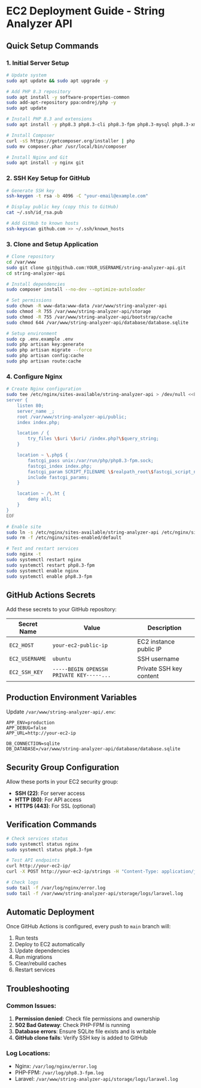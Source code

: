 # EC2 Deployment Guide - String Analyzer API

## Quick Setup Commands

### 1. Initial Server Setup
```bash
# Update system
sudo apt update && sudo apt upgrade -y

# Add PHP 8.3 repository
sudo apt install -y software-properties-common
sudo add-apt-repository ppa:ondrej/php -y
sudo apt update

# Install PHP 8.3 and extensions
sudo apt install -y php8.3 php8.3-cli php8.3-fpm php8.3-mysql php8.3-xml php8.3-curl php8.3-mbstring php8.3-zip php8.3-sqlite3 php8.3-bcmath php8.3-gd php8.3-intl

# Install Composer
curl -sS https://getcomposer.org/installer | php
sudo mv composer.phar /usr/local/bin/composer

# Install Nginx and Git
sudo apt install -y nginx git
```

### 2. SSH Key Setup for GitHub
```bash
# Generate SSH key
ssh-keygen -t rsa -b 4096 -C "your-email@example.com"

# Display public key (copy this to GitHub)
cat ~/.ssh/id_rsa.pub

# Add GitHub to known hosts
ssh-keyscan github.com >> ~/.ssh/known_hosts
```

### 3. Clone and Setup Application
```bash
# Clone repository
cd /var/www
sudo git clone git@github.com:YOUR_USERNAME/string-analyzer-api.git
cd string-analyzer-api

# Install dependencies
sudo composer install --no-dev --optimize-autoloader

# Set permissions
sudo chown -R www-data:www-data /var/www/string-analyzer-api
sudo chmod -R 755 /var/www/string-analyzer-api/storage
sudo chmod -R 755 /var/www/string-analyzer-api/bootstrap/cache
sudo chmod 644 /var/www/string-analyzer-api/database/database.sqlite

# Setup environment
sudo cp .env.example .env
sudo php artisan key:generate
sudo php artisan migrate --force
sudo php artisan config:cache
sudo php artisan route:cache
```

### 4. Configure Nginx
```bash
# Create Nginx configuration
sudo tee /etc/nginx/sites-available/string-analyzer-api > /dev/null <<EOF
server {
    listen 80;
    server_name _;
    root /var/www/string-analyzer-api/public;
    index index.php;

    location / {
        try_files \$uri \$uri/ /index.php?\$query_string;
    }

    location ~ \.php$ {
        fastcgi_pass unix:/var/run/php/php8.3-fpm.sock;
        fastcgi_index index.php;
        fastcgi_param SCRIPT_FILENAME \$realpath_root\$fastcgi_script_name;
        include fastcgi_params;
    }

    location ~ /\.ht {
        deny all;
    }
}
EOF

# Enable site
sudo ln -s /etc/nginx/sites-available/string-analyzer-api /etc/nginx/sites-enabled/
sudo rm -f /etc/nginx/sites-enabled/default

# Test and restart services
sudo nginx -t
sudo systemctl restart nginx
sudo systemctl restart php8.3-fpm
sudo systemctl enable nginx
sudo systemctl enable php8.3-fpm
```

## GitHub Actions Secrets

Add these secrets to your GitHub repository:

| Secret Name | Value | Description |
|-------------|-------|-------------|
| `EC2_HOST` | `your-ec2-public-ip` | EC2 instance public IP |
| `EC2_USERNAME` | `ubuntu` | SSH username |
| `EC2_SSH_KEY` | `-----BEGIN OPENSSH PRIVATE KEY-----...` | Private SSH key content |

## Production Environment Variables

Update `/var/www/string-analyzer-api/.env`:
```env
APP_ENV=production
APP_DEBUG=false
APP_URL=http://your-ec2-ip

DB_CONNECTION=sqlite
DB_DATABASE=/var/www/string-analyzer-api/database/database.sqlite
```

## Security Group Configuration

Allow these ports in your EC2 security group:
- **SSH (22)**: For server access
- **HTTP (80)**: For API access
- **HTTPS (443)**: For SSL (optional)

## Verification Commands

```bash
# Check services status
sudo systemctl status nginx
sudo systemctl status php8.3-fpm

# Test API endpoints
curl http://your-ec2-ip/
curl -X POST http://your-ec2-ip/strings -H "Content-Type: application/json" -d '{"value":"test"}'

# Check logs
sudo tail -f /var/log/nginx/error.log
sudo tail -f /var/www/string-analyzer-api/storage/logs/laravel.log
```

## Automatic Deployment

Once GitHub Actions is configured, every push to `main` branch will:
1. Run tests
2. Deploy to EC2 automatically
3. Update dependencies
4. Run migrations
5. Clear/rebuild caches
6. Restart services

## Troubleshooting

### Common Issues:
1. **Permission denied**: Check file permissions and ownership
2. **502 Bad Gateway**: Check PHP-FPM is running
3. **Database errors**: Ensure SQLite file exists and is writable
4. **GitHub clone fails**: Verify SSH key is added to GitHub

### Log Locations:
- Nginx: `/var/log/nginx/error.log`
- PHP-FPM: `/var/log/php8.3-fpm.log`
- Laravel: `/var/www/string-analyzer-api/storage/logs/laravel.log`